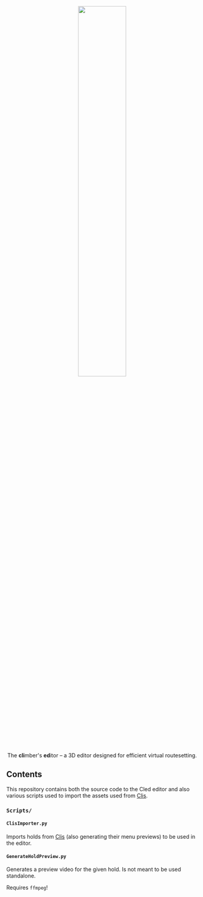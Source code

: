 <p align="center" width="100%">
<img width="50%" src="https://raw.githubusercontent.com/Climber-Apps/Cled/master/logo.svg">
</p>

<p align="center" width="100%">
The <strong>cli</strong>mber's <strong>ed</strong>itor – a 3D editor designed for efficient virtual routesetting.
</p>

## Contents
This repository contains both the source code to the Cled editor and also various scripts used to import the assets used from [Clis](TODO).

### `Scripts/`

#### `ClisImporter.py`
Imports holds from [Clis]() (also generating their menu previews) to be used in the editor.

#### `GenerateHoldPreview.py`
Generates a preview video for the given hold.
Is not meant to be used standalone.

Requires `ffmpeg`!
